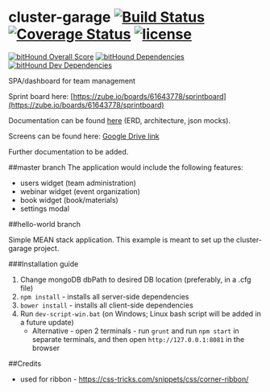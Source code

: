 # cluster-garage [![Build Status](https://travis-ci.org/xR86/cluster-garage.svg?branch=master)](https://travis-ci.org/xR86/cluster-garage) [![Coverage Status](https://coveralls.io/repos/github/xR86/cluster-garage/badge.svg?branch=master&no-cache)](https://coveralls.io/github/xR86/cluster-garage?branch=master) [![license](https://img.shields.io/badge/license-MIT-blue.svg?maxAge=2592000)](https://github.com/xR86/cluster-garage/blob/master/LICENSE)


[![bitHound Overall Score](https://www.bithound.io/github/xR86/cluster-garage/badges/score.svg)](https://www.bithound.io/github/xR86/cluster-garage) [![bitHound Dependencies](https://www.bithound.io/github/xR86/cluster-garage/badges/dependencies.svg)](https://www.bithound.io/github/xR86/cluster-garage/master/dependencies/npm) [![bitHound Dev Dependencies](https://www.bithound.io/github/xR86/cluster-garage/badges/devDependencies.svg)](https://www.bithound.io/github/xR86/cluster-garage/master/dependencies/npm)

SPA/dashboard for team management

Sprint board here: [https://zube.io/boards/61643778/sprintboard](https://zube.io/boards/61643778/sprintboard)

Documentation can be found [here](https://github.com/xR86/cluster-garage/tree/master/_documentation) (ERD, architecture, json mocks).

Screens can be found here: [Google Drive link](https://drive.google.com/open?id=0B27WyFpuLj6eeGRQZWlSRG5rcmM)

Further documentation to be added.

##master branch
The application would include the following features:
- users widget (team administration)
- webinar widget (event organization)
- book widget (book/materials)
- settings modal


##hello-world branch

Simple MEAN stack application.
This example is meant to set up the cluster-garage project.



###Installation guide
1. Change mongoDB dbPath to desired DB location (preferably, in a .cfg file)
2. `npm install` - installs all server-side dependencies
3. `bower install` - installs all client-side dependencies
4. Run `dev-script-win.bat` (on Windows; Linux bash script will be added in a future update)
	* Alternative - open 2 terminals - run `grunt` and run `npm start` in separate terminals, and then open `http://127.0.0.1:8081` in the browser


##Credits
- used for ribbon - https://css-tricks.com/snippets/css/corner-ribbon/
